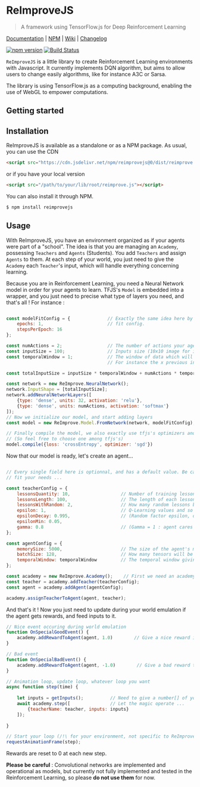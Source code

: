 # ReImproveJS

> A framework using TensorFlow.js for Deep Reinforcement Learning

[Documentation](docs/README.md) | [NPM](https://www.npmjs.com/package/reimprovejs) | [Wiki](https://github.com/Pravez/ReImproveJS/wiki) | [Changelog](CHANGELOG.md)

[![npm version](https://badge.fury.io/js/reimprovejs.svg)](https://badge.fury.io/js/reimprovejs)
[![Build Status](https://travis-ci.org/Pravez/ReImproveJS.svg?branch=master)](https://travis-ci.org/Pravez/ReImproveJS)

`ReImproveJS` is a little library to create Reinforcement Learning environments with Javascript.
It currently implements DQN algorithm, but aims to allow users to change easily algorithms, like for instance A3C or Sarsa.

The library is using TensorFlow.js as a computing background, enabling the use of WebGL to empower computations.

Getting started
------------------

Installation
------------

ReImproveJS is available as a standalone or as a NPM package.
As usual, you can use the CDN 
```html
<script src="https://cdn.jsdelivr.net/npm/reimprovejs@0/dist/reimprove.js"></script>
```

or if you have your local version

```html
<script src="/path/to/your/lib/root/reimprove.js"></script>
```
You can also install it through NPM.

```bash
$ npm install reimprovejs
```

Usage
-----------

With ReImproveJS, you have an environment organized as if your agents were part of a "school". The idea is that you are managing
an `Academy`, possessing `Teachers` and `Agents` (Students). You add `Teachers` and assign `Agents` to them. At each step of
your world, you just need to give the `Academy` each `Teacher`'s input, which will handle everything concerning learning.

Because you are in Reinforcement Learning, you need a Neural Network model in order for your agents to learn. TFJS's `Model` is
embedded into a wrapper, and you just need to precise what type of layers you need, and that's all !
For instance :

```javascript

const modelFitConfig = {              // Exactly the same idea here by using tfjs's model's
    epochs: 1,                        // fit config.
    stepsPerEpoch: 16
};

const numActions = 2;                 // The number of actions your agent can choose to do
const inputSize = 100;                // Inputs size (10x10 image for instance)
const temporalWindow = 1;             // The window of data which will be sent yo your agent
                                      // For instance the x previous inputs, and what actions the agent took

const totalInputSize = inputSize * temporalWindow + numActions * temporalWindow + inputSize;

const network = new ReImprove.NeuralNetwork();
network.InputShape = [totalInputSize];
network.addNeuralNetworkLayers([
    {type: 'dense', units: 32, activation: 'relu'},
    {type: 'dense', units: numActions, activation: 'softmax'}
]);
// Now we initialize our model, and start adding layers
const model = new ReImprove.Model.FromNetwork(network, modelFitConfig);

// Finally compile the model, we also exactly use tfjs's optimizers and loss functions
// (So feel free to choose one among tfjs's)
model.compile({loss: 'crossEntropy', optimizer: 'sgd'})

```

Now that our model is ready, let's create an agent...

```javascript

// Every single field here is optionnal, and has a default value. Be careful, it may not
// fit your needs ...

const teacherConfig = {
    lessonsQuantity: 10,                   // Number of training lessons before only testing agent
    lessonsLength: 100,                    // The length of each lesson (in quantity of updates)
    lessonsWithRandom: 2,                  // How many random lessons before updating epsilon's value
    epsilon: 1,                            // Q-Learning values and so on ...
    epsilonDecay: 0.995,                   // (Random factor epsilon, decaying over time)
    epsilonMin: 0.05,
    gamma: 0.8                             // (Gamma = 1 : agent cares really much about future rewards)
};

const agentConfig = {
    memorySize: 5000,                      // The size of the agent's memory (Q-Learning)
    batchSize: 128,                        // How many tensors will be given to the network when fit
    temporalWindow: temporalWindow         // The temporal window giving previous inputs & actions
};

const academy = new ReImprove.Academy();    // First we need an academy to host everything
const teacher = academy.addTeacher(teacherConfig);
const agent = academy.addAgent(agentConfig);

academy.assignTeacherToAgent(agent, teacher);

```

And that's it ! Now you just need to update during your world emulation if the agent gets rewards, and
feed inputs to it.

```javascript
// Nice event occuring during world emulation
function OnSpecialGoodEvent() {
    academy.addRewardToAgent(agent, 1.0)        // Give a nice reward if the agent did something nice !
}

// Bad event
function OnSpecialBadEvent() {
    academy.addRewardToAgent(agent, -1.0)        // Give a bad reward to the agent if he did something wrong
}

// Animation loop, update loop, whatever loop you want
async function step(time) {
    
    let inputs = getInputs();          // Need to give a number[] of your inputs for one teacher.
    await academy.step([               // Let the magic operate ...
        {teacherName: teacher, inputs: inputs}
    ]);
    
}

// Start your loop (/!\ for your environment, not specific to ReImproveJS).
requestAnimationFrame(step);
```

Rewards are reset to 0 at each new step.

__Please be careful__ : Convolutional networks are implemented and operational as models, but currently not 
fully implemented and tested in the Reinforcement Learning, so please __do not use them__ for now.


